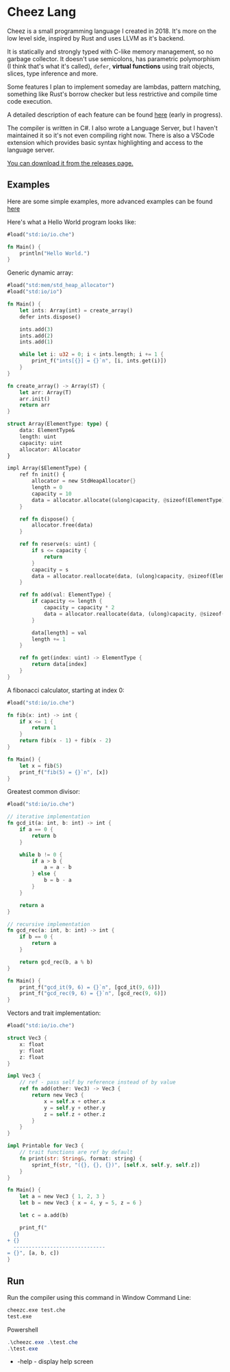 # Cheez Lang

Cheez is a small programming language I created in 2018. It's more on the low level side, inspired by Rust and uses LLVM as it's backend.

It is statically and strongly typed with C-like memory management, so no garbage collector. It doesn't use semicolons, has parametric polymorphism (I think that's what it's called), `defer`, __virtual functions__ using trait objects, slices, type inference and more.

Some features I plan to implement someday are lambdas, pattern matching, something like Rust's borrow checker but less restrictive and compile time code execution.

A detailed description of each feature can be found [here](https://github.com/Nimaoth/CheezLang/wiki) (early in progress).

The compiler is written in C#. I also wrote a Language Server, but I haven't maintained it so it's not even compiling right now. There is also a VSCode extension which provides basic syntax highlighting and access to the language server.

[You can download it from the releases page.](https://github.com/Nimaoth/CheezLang/releases)

## Examples

Here are some simple examples, more advanced examples can be found [here](https://github.com/Nimaoth/CheezLang/tree/release/examples/examples)

Here's what a Hello World program looks like:
```rust
#load("std:io/io.che")

fn Main() {
    println("Hello World.")
}
```

Generic dynamic array:
```rust
#load("std:mem/std_heap_allocator")
#load("std:io/io")

fn Main() {
    let ints: Array(int) = create_array()
    defer ints.dispose()

    ints.add(3)
    ints.add(2)
    ints.add(1)

    while let i: u32 = 0; i < ints.length; i += 1 {
        print_f("ints[{}] = {}`n", [i, ints.get(i)])
    }
}

fn create_array() -> Array($T) {
    let arr: Array(T)
    arr.init()
    return arr
}

struct Array(ElementType: type) {
    data: ElementType&
    length: uint
    capacity: uint
    allocator: Allocator
}

impl Array($ElementType) {
    ref fn init() {
        allocator = new StdHeapAllocator{}
        length = 0
        capacity = 10
        data = allocator.allocate((ulong)capacity, @sizeof(ElementType), @alignof(ElementType))
    }

    ref fn dispose() {
        allocator.free(data)
    }

    ref fn reserve(s: uint) {
        if s <= capacity {
            return
        }
        capacity = s
        data = allocator.reallocate(data, (ulong)capacity, @sizeof(ElementType), @alignof(ElementType))
    }

    ref fn add(val: ElementType) {
        if capacity <= length {
            capacity = capacity * 2
            data = allocator.reallocate(data, (ulong)capacity, @sizeof(ElementType), @alignof(ElementType))
        }

        data[length] = val
        length += 1
    }

    ref fn get(index: uint) -> ElementType {
        return data[index]
    }
}
```

A fibonacci calculator, starting at index 0:
```rust
#load("std:io/io.che")

fn fib(x: int) -> int {
    if x <= 1 {
        return 1
    }
    return fib(x - 1) + fib(x - 2)
}

fn Main() {
    let x = fib(5)
    print_f("fib(5) = {}`n", [x])
}
```

Greatest common divisor:
```rust
#load("std:io/io.che")

// iterative implementation
fn gcd_it(a: int, b: int) -> int {
    if a == 0 {
        return b
    }

    while b != 0 {
        if a > b {
            a = a - b
        } else {
            b = b - a
        }
    }

    return a
}

// recursive implementation
fn gcd_rec(a: int, b: int) -> int {
    if b == 0 {
        return a
    }

    return gcd_rec(b, a % b)
}

fn Main() {
    print_f("gcd_it(9, 6) = {}`n", [gcd_it(9, 6)])
    print_f("gcd_rec(9, 6) = {}`n", [gcd_rec(9, 6)])
}
```

Vectors and trait implementation:
```rust
#load("std:io/io.che")

struct Vec3 {
    x: float
    y: float
    z: float
}

impl Vec3 {
    // ref - pass self by reference instead of by value
    ref fn add(other: Vec3) -> Vec3 {
        return new Vec3 {
            x = self.x + other.x
            y = self.y + other.y
            z = self.z + other.z
        }
    }
}

impl Printable for Vec3 {
    // trait functions are ref by default
    fn print(str: String&, format: string) {
        sprint_f(str, "({}, {}, {})", [self.x, self.y, self.z])
    }
}

fn Main() {
    let a = new Vec3 { 1, 2, 3 }
    let b = new Vec3 { x = 4, y = 5, z = 6 }

    let c = a.add(b)

    print_f("
  {}
+ {}
  ------------------------------
= {}", [a, b, c])
}
```

## Run
Run the compiler using this command in Window Command Line:
```bat
cheezc.exe test.che
test.exe
```
Powershell
```ps1
.\cheezc.exe .\test.che
.\test.exe
```

- -help - display help screen
